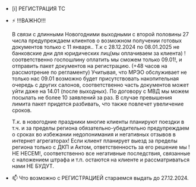 -  [i] РЕГИСТРАЦИЯ ТС

- ⚡ !!!ВАЖНО!!!
 
    В связи с длинными Новогодними выходными с второй половины 27 числа предупреждаем клиентов о возможном получении готовых документов только с 11 января.. Т.к с 28.12.2024 по 08.01.2025 не банковские дни для юридических лиц(мы оплачиваем за клиента) !соответственно госпошлину оплатить мы сможем только 09.01!, и отправить пакет документов на регистрацию. (+48 часов на рассмотрение по регламенту)
Учитывая, что МРЭО обслуживает не только нас 09.01 возможно будет присутствовать накопительная очередь с других салонов, соответственно часть документов может уйти даже на 14.01 (после выходных). По договору с МВД мы можем посылать не более 10 заявлений за раз. В случае превышения лимита пакет придется разбивать, что также повлечет увеличение сроков.

    Т.к. в новогодние праздники многие клиенты планируют поездки в т.ч. и за пределы региона обязательно-убедительно предупреждаем о сроках во избежании недопонимания и негативных отзывов в интернет агрегаторах! Если клиент планирует выезд за пределы региона только с ДКП и Актом, ответственность за его решение мы !НЕ НЕСЕМ!, соответственно все негативные последствия, связанные с наложением штрафа и т.п. остаются на клиенте и рассматриваться нами НЕ БУДУТ.
   
- 📫 Что возможно с РЕГИСТРАЦИЕЙ стараемся выдать до 27.12.2024.



<!---
Yusovs/Yusovs is a ✨ special ✨ repository because its `README.md` (this file) appears on your GitHub profile.
You can click the Preview link to take a look at your changes.
--->
